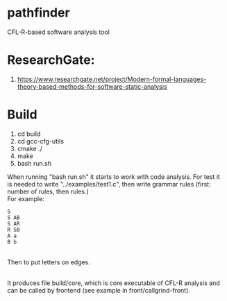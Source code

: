 # pathfinder
CFL-R-based software analysis tool
# ResearchGate:
1) https://www.researchgate.net/project/Modern-formal-languages-theory-based-methods-for-software-static-analysis
# Build


1) cd build
2) cd gcc-cfg-utils
3) cmake ./
4) make
5) bash run.sh

When running "bash run.sh" it starts to work with code analysis. For test it is needed to write "../examples/test1.c", then write grammar rules (first: number of rules, then rules.) <br>For example:

	5 
	S AB
	S AR
	R SB
	A a
	B b
	
<br> Then to put letters on edges. <br><br>

It produces file build/core, which is core executable of CFL-R analysis and
can be called by frontend (see example in front/callgrind-front).
